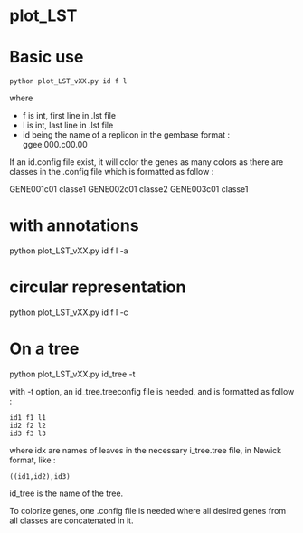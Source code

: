 plot_LST
========

# Basic use

    python plot_LST_vXX.py id f l

where

- f is int, first line in .lst file
- l is int, last line in .lst file
- id being the name of a replicon in the gembase format : ggee.000.c00.00

If an id.config file exist, it will color the genes as many colors as there are classes in the .config file which is formatted as follow :

   GENE001c01 classe1
   GENE002c01 classe2
   GENE003c01 classe1
  
  
# with annotations 
    
   python plot_LST_vXX.py id f l -a

# circular representation

   python plot_LST_vXX.py id f l -c

# On a tree
   python plot_LST_vXX.py id_tree -t

with -t option, an id_tree.treeconfig file is needed, and is formatted as follow :

    id1 f1 l1
    id2 f2 l2
    id3 f3 l3

where idx are names of leaves in the necessary i_tree.tree file, in Newick format, like :

    ((id1,id2),id3)

id_tree is the name of the tree.

To colorize genes, one .config file is needed where all desired genes from all classes are concatenated in it.
